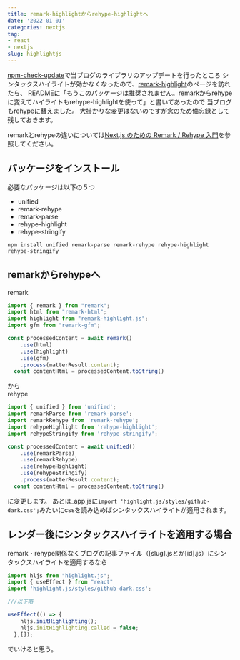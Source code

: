 ```yaml
---
title: remark-highlightからrehype-highlightへ
date: '2022-01-01'
categories: nextjs
tag:
- react
- nextjs
slug: highlightjs
---
```


[npm-check-update](https://github.com/raineorshine/npm-check-updates)で当ブログのライブラリのアップデートを行ったところ
シンタックスハイライトが効かなくなったので、[remark-highlight](https://github.com/remarkjs/remark-highlight.js)のページを訪れたら、
READMEに「もうこのパッケージは推奨されません。remarkからrehypeに変えてハイライトもrehype-highlightを使って」と書いてあったので
当ブログもrehypeに替えました。
大掛かりな変更はないのですが念のため備忘録として残しておきます。

remarkとrehypeの違いについては[Next.js のための Remark / Rehype 入門](https://qiita.com/sankentou/items/f8eadb5722f3b39bbbf8)を参照してください。

## パッケージをインストール

必要なパッケージは以下の５つ

- unified
- remark-rehype
- remark-parse
- rehype-highlight
- rehype-stringify

```
npm install unified remark-parse remark-rehype rehype-highlight rehype-stringify
```

## remarkからrehypeへ

remark
```js
import { remark } from "remark";
import html from "remark-html";
import highlight from "remark-highlight.js";
import gfm from "remark-gfm";

const processedContent = await remark()
    .use(html)
    .use(highlight)
    .use(gfm)
    .process(matterResult.content);
  const contentHtml = processedContent.toString()
```

から  
rehype

```js
import { unified } from 'unified';
import remarkParse from 'remark-parse';
import remarkRehype from 'remark-rehype';
import rehypeHighlight from 'rehype-highlight';
import rehypeStringify from 'rehype-stringify';

const processedContent = await unified()
    .use(remarkParse)
    .use(remarkRehype)
    .use(rehypeHighlight)
    .use(rehypeStringify)
    .process(matterResult.content);
  const contentHtml = processedContent.toString()
```

に変更します。
あとは_app.jsに`import 'highlight.js/styles/github-dark.css';`みたいにcssを読み込めばシンタックスハイライトが適用されます。


## レンダー後にシンタックスハイライトを適用する場合

remark・rehype関係なくブログの記事ファイル（[slug].jsとか[id].js）にシンタックスハイライトを適用するなら

```js
import hljs from "highlight.js";
import { useEffect } from "react"
import 'highlight.js/styles/github-dark.css';

///以下略

useEffect(() => {
    hljs.initHighlighting();
    hljs.initHighlighting.called = false;
  },[]);
```

でいけると思う。



